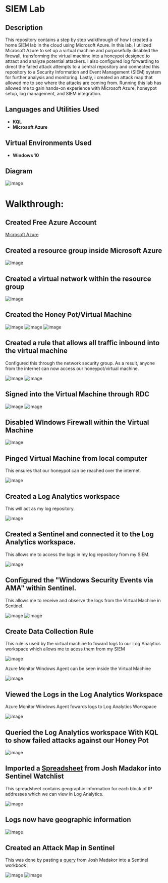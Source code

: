 # SIEM Lab

## Description
This repository contains a step by step walkthrough of how I created a home SIEM lab in the cloud using Microsoft Azure. In this lab, I utilized Microsoft Azure to set up a virtual machine and purposefully disabled the firewall, transforming the virtual machine into a honeypot designed to attract and analyze potential attackers. I also configured log forwarding to direct the failed attack attempts to a central repository and connected this repository to a Security Information and Event Management (SIEM) system for further analysis and monitoring. Lastly, i created an attack map that allowed me to see where the attacks are coming from. Running this lab has allowed me to gain hands-on experience with Microsoft Azure, honeypot setup, log management, and SIEM integration.

<h2>Languages and Utilities Used</h2>

- <b>KQL</b> 
- <b>Microsoft Azure</b> 

<h2>Virtual Environments Used </h2>

- <b>Windows 10</b>

## Diagram
![image](https://github.com/user-attachments/assets/8be59972-ebba-4796-a089-79fd849880e6)

# Walkthrough:
## Created Free Azure Account
[Microsoft Azure](https://azure.microsoft.com/en-us/pricing/purchase-options/azure-account)

## Created a resource group inside Microsoft Azure
![Image](https://github.com/user-attachments/assets/805ee78c-3dee-4d77-a36e-0eccc86c4567)

## Created a virtual network within the resource group 
![Image](https://github.com/user-attachments/assets/8b8967f0-806c-452d-8657-7ba8249363e4)

## Created the Honey Pot/Virtual Machine
 ![Image](https://github.com/user-attachments/assets/d78d378b-0026-4674-81d8-a61af9002d7f)
![Image](https://github.com/user-attachments/assets/68b73fe4-0e47-4e1f-a390-20806671882a)
![image](https://github.com/user-attachments/assets/1d3bccc7-6e8a-4414-819c-1cf36c9465ed)

## Created a rule that allows all traffic inbound into the virtual machine
Configured this through the network security group. As a result, anyone from the internet can now access our honeypot/virtual machine.

![Image](https://github.com/user-attachments/assets/c5ab1d46-c39f-4c8a-a70e-d7ae51676178)
![Image](https://github.com/user-attachments/assets/05e9ba55-f3cc-4f03-acad-35317f36ee13)

## Signed into the Virtual Machine through RDC
![Image](https://github.com/user-attachments/assets/993e1e2a-09fa-4e6b-ad63-d3a4a59b322d)
![image](https://github.com/user-attachments/assets/b4e74c83-3d04-4c26-8944-ff67327f6203)

## Disabled WIndows Firewall within the Virtual Machine
![Image](https://github.com/user-attachments/assets/6b804838-0c75-455f-9ca0-75e175342bb5)

## Pinged Virtual Machine from local computer
This ensures that our honeypot can be reached over the internet.

![image](https://github.com/user-attachments/assets/98b7c9b1-8b77-4824-b77f-a6a85d38c6ba)

## Created a Log Analytics workspace
This will act as my log repository.

![image](https://github.com/user-attachments/assets/43731aec-6e3e-4815-aa5a-fc298482ccaf)

## Created a Sentinel and connected it to the Log Analytics workspace.
This allows me to access the logs in my log repository from my SIEM. 

![image](https://github.com/user-attachments/assets/032b8d64-4cdb-4d15-aa5a-be5938772882)

## Configured the "Windows Security Events via AMA" within Sentinel.
This  allows me to receive and observe the logs from the VIrtual Machine in Sentinel.

![image](https://github.com/user-attachments/assets/b49e8f77-9c88-4858-a387-a204cdcf5985)
![Image](https://github.com/user-attachments/assets/20fab5e0-7613-4a28-9d27-9f9b1660ee55)

## Create Data Collection Rule
This rule is used by the virtual machine to foward logs to our Log Analytics workspace which allows me to acess them from my SIEM

![image](https://github.com/user-attachments/assets/649a073a-63eb-4b4b-88b0-94cb0d395480)

Azure Monitor Windows Agent can be seen inside the Virtual Machine

![image](https://github.com/user-attachments/assets/db1e7bab-2432-474c-87e8-c33467b2591b)

## Viewed the Logs in the Log Analytics Workspace
Azure Monitor Windows Agent fowards logs to Log Analytics Workspace

![image](https://github.com/user-attachments/assets/7b8cc0e9-36e7-4653-a26d-8f2dbc0b7a3b)

## Queried the Log Analytics workspace With KQL to show failed attacks against our Honey Pot
![image](https://github.com/user-attachments/assets/1ad4081a-596f-4908-98af-54b1e1f416cb)

## Imported a [Spreadsheet](https://drive.google.com/file/d/13EfjM_4BohrmaxqXZLB5VUBIz2sv9Siz/view?usp=sharing) from Josh Madakor into Sentinel Watchlist
This spreadsheet contains geographic information for each block of IP addresses which we can view in Log Analytics. 

![image](https://github.com/user-attachments/assets/bef686f1-f483-45f6-b897-53b6bfe97713)

## Logs now have geographic information
![image](https://github.com/user-attachments/assets/51bc6b76-bf8e-4af8-9692-43515a5d4cc2)

## Created an Attack Map in Sentinel
This was done by pasting a [query](https://drive.google.com/file/d/1ErlVEK5cQjpGyOcu4T02xYy7F31dWuir/view?usp=drive_link) from Josh Madakor into a Sentinel workbook

![image](https://github.com/user-attachments/assets/891299fe-e843-4992-8991-f899822b3fd7)
![image](https://github.com/user-attachments/assets/b09c798f-f40b-43c6-8790-1d951c2aae4e)
